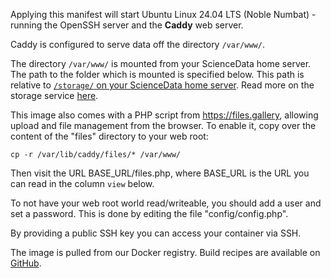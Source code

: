 Applying this manifest will start Ubuntu Linux 24.04 LTS (Noble Numbat) - running the OpenSSH server and the **Caddy** web server.

Caddy is configured to serve data off the directory `/var/www/`.

The directory `/var/www/` is mounted from your ScienceData home server. The path to the folder which is mounted is specified below. This path is relative to [`/storage/` on your ScienceData home server](/storage/). Read more on the storage service [here](https://sciencedata.dk/sites/developer/ManagingFiles/index#storage).

This image also comes with a PHP script from https://files.gallery, allowing upload and file management from the browser. To enable it, copy over the content of the "files" directory to your web root:

```
cp -r /var/lib/caddy/files/* /var/www/
```

Then visit the URL BASE_URL/files.php, where BASE_URL is the URL you can read in the column `view` below.

To not have your web root world read/writeable, you should add a user and set a password. This is done by editing the file "config/config.php".

By providing a public SSH key you can access your container via SSH.

The image is pulled from our Docker registry. Build recipes are available on [GitHub](https://github.com/deic-dk/sciencedata_images).
